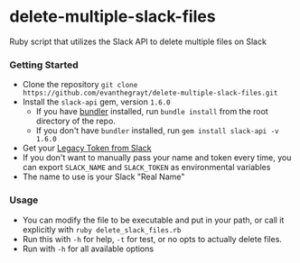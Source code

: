 # delete-multiple-slack-files
Ruby script that utilizes the Slack API to delete multiple files on Slack

### Getting Started
- Clone the repository
`git clone https://github.com/evanthegrayt/delete-multiple-slack-files.git`
- Install the `slack-api` gem, version `1.6.0`
  - If you have [bundler](https://bundler.io/) installed, run `bundle install`
  from the root directory of the repo.
  - If you don't have `bundler` installed, run `gem install slack-api -v 1.6.0`
- Get your [Legacy Token from
Slack](https://api.slack.com/custom-integrations/legacy-tokens)
- If you don't want to manually pass your name and token every time, you can
    export `SLACK_NAME` and `SLACK_TOKEN` as environmental variables
- The name to use is your Slack "Real Name"

### Usage
- You can modify the file to be executable and put in your path, or call it
    explicitly with `ruby delete_slack_files.rb`
- Run this with `-h` for help, `-t` for test, or no opts to actually delete
    files.
- Run with `-h` for all available options

